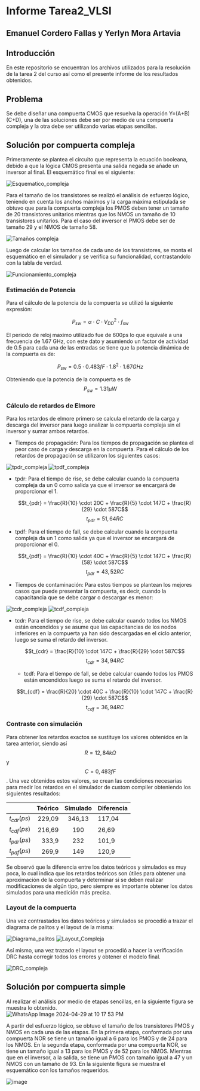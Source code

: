 # Informe Tarea2_VLSI
## Emanuel Cordero Fallas y Yerlyn Mora Artavia
## Introducción
En este repositorio se encuentran los archivos utilizados para la resolución de la tarea 2 del curso así como el presente informe de los resultados obtenidos.

## Problema
Se debe diseñar una compuerta CMOS que resuelva la operación Y=(A+B)(C+D), una de las soluciones debe ser por medio de una compuerta compleja y la otra debe ser utilizando varias etapas sencillas.

## Solución por compuerta compleja
Primeramente se plantea el circuito que representa la ecuación booleana, debido a que la lógica CMOS presenta una salida negada se añade un inversor al final. El esquemático final es el siguiente:

![Esquematico_compleja](figuras/Esquematico_compleja.jpeg)

Para el tamaño de los transistores se realizó el análisis de esfuerzo lógico, teniendo en cuenta los anchos máximos y la carga máxima estipulada se obtuvo que para la compuerta compleja los PMOS deben tener un tamaño de 20 transistores unitarios mientras que los NMOS un tamaño de 10 transistores unitarios. Para el caso del inversor el PMOS debe ser de tamaño 29 y el NMOS de tamaño 58.

![Tamaños compleja](figuras/Tamaños_compleja.png)

Luego de calcular los tamaños de cada uno de los transistores, se monta el esquemático en el simulador y se verifica su funcionalidad, contrastandolo con la tabla de verdad.

![Funcionamiento_compleja](figuras/Funcionamiento_compleja.jpeg)

### Estimación de Potencia
Para el cálculo de la potencia de la compuerta se utilizó la siguiente expresión:

$$P_{sw}= \alpha \cdot C \cdot V_{DD}^2 \cdot f_{sw}$$

El periodo de reloj maximo utilizado fue de 600ps lo que equivale a una frecuencia de 1.67 GHz, con este dato y asumiendo un factor de actividad de 0.5 para cada una de las entradas se tiene que la potencia dinámica de la compuerta es de:


$$P_{sw}= 0.5 \cdot 0.483fF \cdot 1.8^2 \cdot 1.67 GHz$$

Obteniendo que la potencia de la compuerta es de $$P_{sw}= 1.31 \mu W$$

### Cálculo de retardos de Elmore
Para los retardos de elmore primero se calcula el retardo de la carga y descarga del inversor para luego analizar la compuerta compleja sin el inversor y sumar ambos retardos.


* Tiempos de propagación: Para los tiempos de propagación se plantea el peor caso de carga y descarga en la compuerta. Para el cálculo de los retardos de propagación se utilizaron los siguientes casos:

![tpdr_compleja](figuras/tpdr_compleja.jpeg)
![tpdf_compleja](figuras/tpdf_compleja.jpeg)

  * tpdr: Para el tiempo de rise, se debe calcular cuando la compuerta compleja da un 0 como salida ya que el inversor se encargará de proporcionar el 1.
 
   

    $$t_{pdr} = \frac{R}{10} \cdot 20C + \frac{R}{5} \cdot 147C + \frac{R}{29} \cdot 587C$$
    $$t_{pdr} = 51,64RC$$

  * tpdf: Para el tiempo de fall, se debe calcular cuando la compuerta compleja da un 1 como salida ya que el inversor se encargará de proporcionar el 0.
 
    

    $$t_{pdf} = \frac{R}{10} \cdot 40C + \frac{R}{5} \cdot 147C + \frac{R}{58} \cdot 587C$$
    $$t_{pdr} = 43,52RC$$

* Tiempos de contaminación: Para estos tiempos se plantean los mejores casos que puede presentar la compuerta, es decir, cuando la capacitancia que se debe cargar o descargar es menor:
  
![tcdr_compleja](figuras/tcdr_compleja.jpeg)
![tcdf_compleja](figuras/tcdf_compleja.jpeg)
  
  * tcdr: Para el tiempo de rise, se debe calcular cuando todos los NMOS están encendidos y se asume que las capacitancias de los nodos inferiores en la compuerta ya han sido descargadas en el ciclo anterior, luego se suma el retardo del inversor.
 

    $$t_{cdr} = \frac{R}{10} \cdot 147C + \frac{R}{29} \cdot 587C$$
    $$t_{cdr} = 34,94RC$$

    * tcdf: Para el tiempo de fall, se debe calcular cuando todos los PMOS están encendidos luego se suma el retardo del inversor.
 


    $$t_{cdf} = \frac{R}{20} \cdot 40C + \frac{R}{10} \cdot 147C + \frac{R}{29} \cdot 587C$$
    $$t_{cdf} = 36,94RC$$

### Contraste con simulación
Para obtener los retardos exactos se sustituye los valores obtenidos en la tarea anterior, siendo así $$R=12,84 k \Omega$$ y $$ C=0,483 fF$$. Una vez obtenidos estos valores, se crean las condiciones necesarias para medir los retardos en el simulador de custom compiler obteniendo los siguientes resultados:


|     |  Teórico  |  Simulado  | Diferencia    |
|  :---           |  ---:   |  :---:  |  ---   |
|  $t_{cdr} (ps)$ |  229,09 |  346,13 | 117,04 |
|  $t_{cdf} (ps)$ |  216,69 |  190    | 26,69  |
|  $t_{pdr} (ps)$ |  333,9  |  232    | 101,9  |
|  $t_{pdf} (ps)$ |  269,9  |  149    | 120,9  |


Se observó que la diferencia entre los datos teóricos y simulados es muy poca, lo cual indica que los retardos teóricos son útiles para obtener una aproximación de la compuerta y determinar si se deben realizar modificaciones de algún tipo, pero siempre es importante obtener los datos simulados para una medición más precisa.

### Layout de la compuerta
Una vez contrastados los datos teóricos y simulados se procedió a trazar el diagrama de palitos y el layout de la misma:

![Diagrama_palitos](figuras/diagrama_palitos.png)
![Layout_Compleja](figuras/Layout_compleja.jpeg)

Así mismo, una vez trazado el layout se procedió a hacer la verificación DRC hasta corregir todos los errores y obtener el modelo final.

![DRC_compleja](figuras/DRC_compleja.jpeg)

## Solución por compuerta simple 
Al realizar el análisis por medio de etapas sencillas, en la siguiente figura se muestra lo obtenido.  
![WhatsApp Image 2024-04-29 at 10 17 53 PM](https://github.com/EmanuelCF/Tarea2_VLSI/assets/149116215/de4a703e-b3a5-4e4f-800d-b52bfc64b380)

A partir del esfuerzo lógico, se obtuvo el tamaño de los transistores PMOS y NMOS en cada una de las etapas. En la primera etapa, conformada por una compuerta NOR se tiene un tamaño igual a 6 para los PMOS y de 24 para los NMOS. En la segunda etapa, conformada por una compuerta NOR, se tiene un tamaño igual a 13 para los PMOS y de 52 para los NMOS. Mientras que en el inversor, a la salida, se tiene un PMOS con tamaño igual a 47 y un NMOS con un tamaño de 93. En la siguiente figura se muestra el esquemático con los tamaños requeridos. 

![image](https://github.com/EmanuelCF/Tarea2_VLSI/assets/149116215/fcf61d97-4dcc-4ab2-862a-0b29adb247d5)
